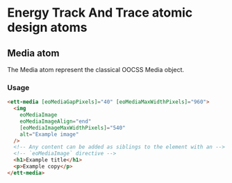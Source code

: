 # Energy Track And Trace atomic design atoms

## Media atom

The Media atom represent the classical OOCSS Media object.

### Usage

```html
<ett-media [eoMediaGapPixels]="40" [eoMediaMaxWidthPixels]="960">
  <img
    eoMediaImage
    eoMediaImageAlign="end"
    [eoMediaImageMaxWidthPixels]="540"
    alt="Example image"
  />
  <!-- Any content can be added as siblings to the element with an -->
  <!-- `eoMediaImage` directive -->
  <h1>Example title</h1>
  <p>Example copy</p>
</ett-media>
```
